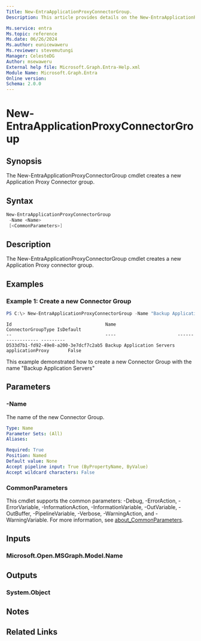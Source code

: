 ```yaml
---
Title: New-EntraApplicationProxyConnectorGroup.
Description: This article provides details on the New-EntraApplicationProxyConnectorGroup Command.

Ms.service: entra
Ms.topic: reference
Ms.date: 06/26/2024
Ms.author: eunicewaweru
Ms.reviewer: stevemutungi
Manager: CelesteDG
Author: msewaweru
External help file: Microsoft.Graph.Entra-Help.xml
Module Name: Microsoft.Graph.Entra
Online version:
Schema: 2.0.0
---
```


# New-EntraApplicationProxyConnectorGroup

## Synopsis
The New-EntraApplicationProxyConnectorGroup cmdlet creates a new Application Proxy Connector group.

## Syntax

```powershell
New-EntraApplicationProxyConnectorGroup 
 -Name <Name> 
 [<CommonParameters>]
```

## Description
The New-EntraApplicationProxyConnectorGroup cmdlet creates a new Application Proxy connector group.

## Examples

### Example 1: Create a new Connector Group
```powershell
PS C:\> New-EntraApplicationProxyConnectorGroup -Name "Backup Application Servers"
```
```outout
Id                                   Name                       ConnectorGroupType IsDefault
--                                   ----                       ------------------ ---------
D533d7b1-fd92-49e8-a200-3e7dcf7c2ab5 Backup Application Servers applicationProxy       False
```

This example demonstrated how to create a new Connector Group with the name "Backup Application Servers"

## Parameters

### -Name
The name of the new Connector Group.

```yaml
Type: Name
Parameter Sets: (All)
Aliases:

Required: True
Position: Named
Default value: None
Accept pipeline input: True (ByPropertyName, ByValue)
Accept wildcard characters: False
```

### CommonParameters
This cmdlet supports the common parameters: -Debug, -ErrorAction, -ErrorVariable, -InformationAction, -InformationVariable, -OutVariable, -OutBuffer, -PipelineVariable, -Verbose, -WarningAction, and -WarningVariable. For more information, see [about_CommonParameters](https://go.microsoft.com/fwlink/?LinkID=113216).

## Inputs

### Microsoft.Open.MSGraph.Model.Name
## Outputs

### System.Object
## Notes

## Related Links
